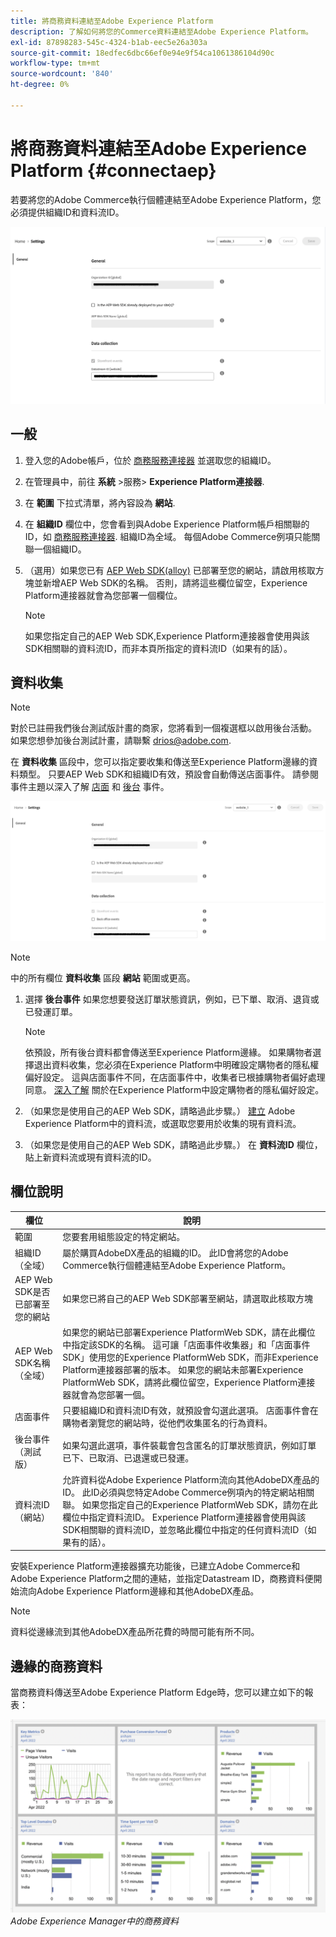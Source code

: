 ```yaml
---
title: 將商務資料連結至Adobe Experience Platform
description: 了解如何將您的Commerce資料連結至Adobe Experience Platform。
exl-id: 87898283-545c-4324-b1ab-eec5e26a303a
source-git-commit: 18edfec6dbc66ef0e94e9f54ca1061386104d90c
workflow-type: tm+mt
source-wordcount: '840'
ht-degree: 0%

---
```


# 將商務資料連結至Adobe Experience Platform {#connectaep}

若要將您的Adobe Commerce執行個體連結至Adobe Experience Platform，您必須提供組織ID和資料流ID。

![Experience Platform連接器配置](assets/epc-config-sf.png)

## 一般

1. 登入您的Adobe帳戶，位於 [商務服務連接器](../landing/saas.md#organizationid) 並選取您的組織ID。

1. 在管理員中，前往 **系統** >服務> **Experience Platform連接器**.

1. 在 **範圍** 下拉式清單，將內容設為 **網站**.

1. 在 **組織ID** 欄位中，您會看到與Adobe Experience Platform帳戶相關聯的ID，如 [商務服務連接器](../landing/saas.md#organizationid). 組織ID為全域。 每個Adobe Commerce例項只能關聯一個組織ID。

1. （選用）如果您已有 [AEP Web SDK(alloy)](https://experienceleague.adobe.com/docs/experience-platform/edge/home.html) 已部署至您的網站，請啟用核取方塊並新增AEP Web SDK的名稱。 否則，請將這些欄位留空，Experience Platform連接器就會為您部署一個欄位。

   >[!NOTE]
   >
   >如果您指定自己的AEP Web SDK,Experience Platform連接器會使用與該SDK相關聯的資料流ID，而非本頁所指定的資料流ID（如果有的話）。

## 資料收集

>[!NOTE]
>
>對於已註冊我們後台測試版計畫的商家，您將看到一個複選框以啟用後台活動。 如果您想參加後台測試計畫，請聯繫 [drios@adobe.com](mailto:drios@adobe.com).

在 **資料收集** 區段中，您可以指定要收集和傳送至Experience Platform邊緣的資料類型。 只要AEP Web SDK和組織ID有效，預設會自動傳送店面事件。 請參閱事件主題以深入了解 [店面](events.md#storefront-events) 和 [後台](events.md#beta-order-status-events) 事件。

![BetaExperience Platform連接器配置](assets/epc-config-beta.png)

>[!NOTE]
>
>中的所有欄位 **資料收集** 區段 **網站** 範圍或更高。

1. 選擇 **後台事件** 如果您想要發送訂單狀態資訊，例如，已下單、取消、退貨或已發運訂單。

   >[!NOTE]
   >
   >依預設，所有後台資料都會傳送至Experience Platform邊緣。 如果購物者選擇退出資料收集，您必須在Experience Platform中明確設定購物者的隱私權偏好設定。 這與店面事件不同，在店面事件中，收集者已根據購物者偏好處理同意。 [深入了解](https://experienceleague.adobe.com/docs/experience-platform/landing/governance-privacy-security/consent/adobe/dataset.html) 關於在Experience Platform中設定購物者的隱私偏好設定。

1. （如果您是使用自己的AEP Web SDK，請略過此步驟。） [建立](https://experienceleague.adobe.com/docs/experience-platform/edge/datastreams/configure.html#create) Adobe Experience Platform中的資料流，或選取您要用於收集的現有資料流。

1. （如果您是使用自己的AEP Web SDK，請略過此步驟。） 在 **資料流ID** 欄位，貼上新資料流或現有資料流的ID。

## 欄位說明

| 欄位 | 說明 |
|--- |--- |
| 範圍 | 您要套用組態設定的特定網站。 |
| 組織ID（全域） | 屬於購買AdobeDX產品的組織的ID。 此ID會將您的Adobe Commerce執行個體連結至Adobe Experience Platform。 |
| AEP Web SDK是否已部署至您的網站 | 如果您已將自己的AEP Web SDK部署至網站，請選取此核取方塊 |
| AEP Web SDK名稱（全域） | 如果您的網站已部署Experience PlatformWeb SDK，請在此欄位中指定該SDK的名稱。 這可讓「店面事件收集器」和「店面事件SDK」使用您的Experience PlatformWeb SDK，而非Experience Platform連接器部署的版本。 如果您的網站未部署Experience PlatformWeb SDK，請將此欄位留空，Experience Platform連接器就會為您部署一個。 |
| 店面事件 | 只要組織ID和資料流ID有效，就預設會勾選此選項。 店面事件會在購物者瀏覽您的網站時，從他們收集匿名的行為資料。 |
| 後台事件（測試版） | 如果勾選此選項，事件裝載會包含匿名的訂單狀態資訊，例如訂單已下、已取消、已退還或已發運。 |
| 資料流ID（網站） | 允許資料從Adobe Experience Platform流向其他AdobeDX產品的ID。 此ID必須與您特定Adobe Commerce例項內的特定網站相關聯。 如果您指定自己的Experience PlatformWeb SDK，請勿在此欄位中指定資料流ID。 Experience Platform連接器會使用與該SDK相關聯的資料流ID，並忽略此欄位中指定的任何資料流ID（如果有的話）。 |

安裝Experience Platform連接器擴充功能後，已建立Adobe Commerce和Adobe Experience Platform之間的連結，並指定Datastream ID，商務資料便開始流向Adobe Experience Platform邊緣和其他AdobeDX產品。

>[!NOTE]
>
> 資料從邊緣流到其他AdobeDX產品所花費的時間可能有所不同。

## 邊緣的商務資料

當商務資料傳送至Adobe Experience Platform Edge時，您可以建立如下的報表：

![Adobe Experience Manager中的商務資料](assets/aem-data-1.png)
_Adobe Experience Manager中的商務資料_

